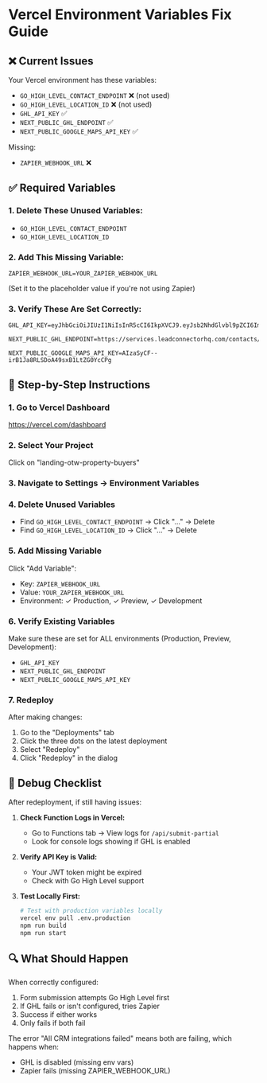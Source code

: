 # Vercel Environment Variables Fix Guide

## ❌ Current Issues
Your Vercel environment has these variables:
- `GO_HIGH_LEVEL_CONTACT_ENDPOINT` ❌ (not used)
- `GO_HIGH_LEVEL_LOCATION_ID` ❌ (not used) 
- `GHL_API_KEY` ✅
- `NEXT_PUBLIC_GHL_ENDPOINT` ✅
- `NEXT_PUBLIC_GOOGLE_MAPS_API_KEY` ✅

Missing:
- `ZAPIER_WEBHOOK_URL` ❌

## ✅ Required Variables

### 1. Delete These Unused Variables:
- `GO_HIGH_LEVEL_CONTACT_ENDPOINT`
- `GO_HIGH_LEVEL_LOCATION_ID`

### 2. Add This Missing Variable:
```
ZAPIER_WEBHOOK_URL=YOUR_ZAPIER_WEBHOOK_URL
```
(Set it to the placeholder value if you're not using Zapier)

### 3. Verify These Are Set Correctly:
```
GHL_API_KEY=eyJhbGciOiJIUzI1NiIsInR5cCI6IkpXVCJ9.eyJsb2NhdGlvbl9pZCI6ImVjb1BOZDBsdjBObUNSRExEWkh0IiwidmVyc2lvbiI6MSwiaWF0IjoxNzUyNjc2MTQ0Mjk1LCJzdWIiOiJzeDBxOXVRRXMzYnYyQkhIaHZReSJ9.dNHgv2lRwDWVgIAXD7utWwrVJu2Iw3XHXqJpM4LUlhg

NEXT_PUBLIC_GHL_ENDPOINT=https://services.leadconnectorhq.com/contacts/

NEXT_PUBLIC_GOOGLE_MAPS_API_KEY=AIzaSyCF--irB1Ja8RLSDoA49sxB1LtZG0YcCPg
```

## 📝 Step-by-Step Instructions

### 1. Go to Vercel Dashboard
https://vercel.com/dashboard

### 2. Select Your Project
Click on "landing-otw-property-buyers"

### 3. Navigate to Settings → Environment Variables

### 4. Delete Unused Variables
- Find `GO_HIGH_LEVEL_CONTACT_ENDPOINT` → Click "..." → Delete
- Find `GO_HIGH_LEVEL_LOCATION_ID` → Click "..." → Delete

### 5. Add Missing Variable
Click "Add Variable":
- Key: `ZAPIER_WEBHOOK_URL`
- Value: `YOUR_ZAPIER_WEBHOOK_URL`
- Environment: ✓ Production, ✓ Preview, ✓ Development

### 6. Verify Existing Variables
Make sure these are set for ALL environments (Production, Preview, Development):
- `GHL_API_KEY`
- `NEXT_PUBLIC_GHL_ENDPOINT`
- `NEXT_PUBLIC_GOOGLE_MAPS_API_KEY`

### 7. Redeploy
After making changes:
1. Go to the "Deployments" tab
2. Click the three dots on the latest deployment
3. Select "Redeploy"
4. Click "Redeploy" in the dialog

## 🐛 Debug Checklist

After redeployment, if still having issues:

1. **Check Function Logs in Vercel:**
   - Go to Functions tab → View logs for `/api/submit-partial`
   - Look for console logs showing if GHL is enabled

2. **Verify API Key is Valid:**
   - Your JWT token might be expired
   - Check with Go High Level support

3. **Test Locally First:**
   ```bash
   # Test with production variables locally
   vercel env pull .env.production
   npm run build
   npm run start
   ```

## 🔍 What Should Happen

When correctly configured:
1. Form submission attempts Go High Level first
2. If GHL fails or isn't configured, tries Zapier
3. Success if either works
4. Only fails if both fail

The error "All CRM integrations failed" means both are failing, which happens when:
- GHL is disabled (missing env vars)
- Zapier fails (missing ZAPIER_WEBHOOK_URL)